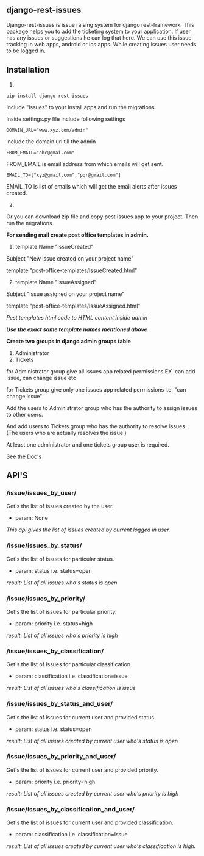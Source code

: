 ## django-rest-issues
Django-rest-issues is issue raising system for django rest-framework. This package helps you to add the ticketing system to your application. If user has any issues or suggestions he can log that here. We can use this issue tracking in web apps, android or ios apps. While creating issues user needs to be logged in.

## Installation
1. 
`pip install django-rest-issues`

 Include "issues" to your install apps and run the migrations.

 Inside settings.py file include following settings

`DOMAIN_URL="www.xyz.com/admin"`

include the domain url till the admin

`FROM_EMAIL="abc@gmai.com"`

FROM_EMAIL is email address from which emails will get sent.

`EMAIL_TO=["xyz@gmail.com","pqr@gmail.com"]`

EMAIL_TO is list of emails which will get the email alerts after issues created.

2.
Or you can download zip file and copy pest issues app to your project. Then run the migrations.

**For sending mail create post office templates in admin.**

1. template Name "IssueCreated"

  Subject "New issue created on your project name"

  template "post-office-templates/IssueCreated.html"


2. template Name "IssueAssigned"

  Subject "Issue assigned on your project name"

  template "post-office-templates/IssueAssigned.html"

_Pest templates html code to HTML content inside admin_

_**Use the exact same template names mentioned above**_

**Create two groups in django admin groups table**

1. Administrator
2. Tickets

for Administrator group give all issues app related permissions EX. can add issue, can change issue etc

for Tickets group give only one issues app related permissions i.e. "can change issue"

Add the users to Administrator group who has the authority to assign issues to other users.

And add users to Tickets group who has the authority to resolve issues. (The users who are actually resolves the issue )

At least one administrator and one tickets group user is required.


See the [Doc's](http://tixdo.github.io/django-rest-issues/)

## API'S

### /issue/issues_by_user/
Get's the list of issues created by the user.
* param: None

_This api gives the list of issues created by current logged in user._

### /issue/issues_by_status/
Get's the list of issues for particular status.
* param: status i.e. status=open

_result: List of all issues who's status is open_

### /issue/issues_by_priority/
Get's the list of issues for particular priority.
* param: priority i.e. status=high

_result: List of all issues who's priority is high_

### /issue/issues_by_classification/
Get's the list of issues for particular classification.
* param: classification i.e. classification=issue

_result: List of all issues who's classification is issue_

### /issue/issues_by_status_and_user/
Get's the list of issues for current user and provided status.
* param: status i.e. status=open

_result: List of all issues created by current user who's status is open_

### /issue/issues_by_priority_and_user/
Get's the list of issues for current user and provided priority.
* param: priority i.e. priority=high

_result: List of all issues created by current user who's priority is high_

### /issue/issues_by_classification_and_user/
Get's the list of issues for current user and provided classification.
* param: classification i.e. classification=issue

_result: List of all issues created by current user who's classification is high._
